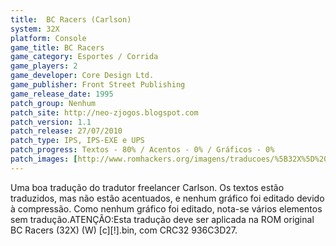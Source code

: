 ```yaml
---
title:  BC Racers (Carlson)
system: 32X
platform: Console
game_title: BC Racers
game_category: Esportes / Corrida
game_players: 2
game_developer: Core Design Ltd.
game_publisher: Front Street Publishing
game_release_date: 1995
patch_group: Nenhum
patch_site: http://neo-zjogos.blogspot.com
patch_version: 1.1
patch_release: 27/07/2010
patch_type: IPS, IPS-EXE e UPS
patch_progress: Textos - 80% / Acentos - 0% / Gráficos - 0%
patch_images: [http://www.romhackers.org/imagens/traducoes/%5B32X%5D%20BC%20Racers%20-%20Carlson%20-%201.jpg,http://www.romhackers.org/imagens/traducoes/%5B32X%5D%20BC%20Racers%20-%20Carlson%20-%202.jpg,http://www.romhackers.org/imagens/traducoes/%5B32X%5D%20BC%20Racers%20-%20Carlson%20-%203.png]
---
```

Uma boa tradução do tradutor freelancer Carlson. Os textos estão traduzidos, mas não estão acentuados, e nenhum gráfico foi editado devido à compressão. Como nenhum gráfico foi editado, nota-se vários elementos sem tradução.ATENÇÃO:Esta tradução deve ser aplicada na ROM original BC Racers (32X) (W) [c][!].bin, com CRC32 936C3D27.